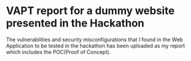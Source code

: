 # VAPT report for a dummy website presented in the Hackathon



The vulnerabilities and security misconfigurations that I found in the Web Application to be tested in the hackathon has been uploaded as my
report which includes the POC(Proof of Concept).
